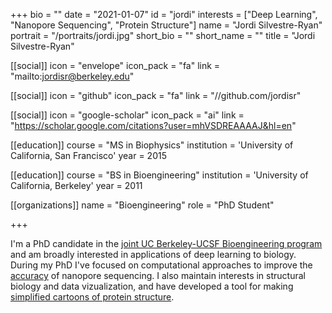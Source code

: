 +++
bio = ""
date = "2021-01-07"
id = "jordi"
interests = ["Deep Learning", "Nanopore Sequencing", "Protein Structure"]
name = "Jordi Silvestre-Ryan"
portrait = "/portraits/jordi.jpg"
short_bio = ""
short_name = ""
title = "Jordi Silvestre-Ryan"

[[social]]
    icon = "envelope"
    icon_pack = "fa"
    link = "mailto:jordisr@berkeley.edu"

[[social]]
    icon = "github"
    icon_pack = "fa"
    link = "//github.com/jordisr"

[[social]]
    icon = "google-scholar"
    icon_pack = "ai"
    link = "https://scholar.google.com/citations?user=mhVSDREAAAAJ&hl=en"

[[education]]
    course = "MS in Biophysics"
    institution = 'University of California, San Francisco'
    year = 2015

[[education]]
    course = "BS in Bioengineering"
    institution = 'University of California, Berkeley'
    year = 2011

[[organizations]]
    name = "Bioengineering"
    role = "PhD Student"

+++ 

I'm a PhD candidate in the [joint UC Berkeley-UCSF Bioengineering program](https://bioegrad.berkeley.edu/) and am broadly interested in applications of deep learning to biology.
During my PhD I've focused on computational approaches to improve the [accuracy](https://www.biorxiv.org/content/10.1101/2020.02.25.956771v1.abstract) of nanopore sequencing. 
I also maintain interests in structural biology and data vizualization, and have developed a tool for making [simplified cartoons of protein structure](https://github.com/jordisr/cellscape).